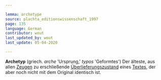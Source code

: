 ```yaml
---

lemma: archetype
source: plachta_editionswissenschaft_1997
page: 135
language: German
contributor: wout
last_updated_by: wout
last_update: 05-04-2020

---
```


**Archetyp** (griech. _arche_ 'Ursprung,' _typos_ 'Geformtes') Der älteste, aus allen [Zeugen](witness.html) zu erschließende [Überlieferungszustand](textualTransmission.html) eines [Textes](text.html), der aber noch nicht mit dem Original identisch ist.
